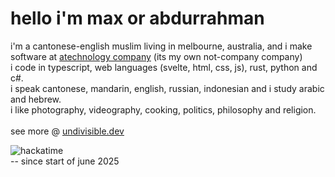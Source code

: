 # hello i'm max or abdurrahman
i'm a cantonese-english muslim living in melbourne, australia, and i make software at [atechnology company](https://atechnology.company/) (its my own not-company company) <br>
i code in typescript, web languages (svelte, html, css, js), rust, python and c#. <br>
i speak cantonese, mandarin, english, russian, indonesian and i study arabic and hebrew. <br>
i like photography, videography, cooking, politics, philosophy and religion. <br>
<br>
see more @ [undivisible.dev](https://undivisible.dev/)

![hackatime](https://github-readme-stats.hackclub.dev/api/wakatime?username=6485&api_domain=hackatime.hackclub.com&theme=material-palenight&custom_title=Hackatime+Stats&layout=compact&cache_seconds=0&langs_count=8)
<br> -- since start of june 2025
